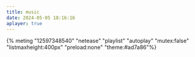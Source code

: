 ```yaml
---
title: music
date: 2024-05-05 18:16:16
aplayer: true
---
```


{% meting "12597348540" "netease" "playlist" "autoplay" "mutex:false" "listmaxheight:400px" "preload:none" "theme:#ad7a86"%}
